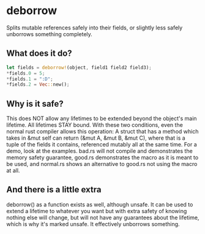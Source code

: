 # deborrow

Splits mutable references safely into their fields, or slightly less 
safely unborrows something completely.

## What does it do?

```rs
let fields = deborrow!(object, field1 field2 field3);
*fields.0 = 5;
*fields.1 = ":D";
*fields.2 = Vec::new();
```

## Why is it safe?

This does NOT allow any lifetimes to be extended beyond the object's main lifetime.
All lifetimes STAY bound. With these two conditions, even the normal rust compiler allows
this operation: A struct that has a method which takes in &mut self can return
(&mut A, &mut B, &mut C), where that is a tuple of the fields it contains, referenced 
mutably all at the same time. For a demo, look at the examples. bad.rs will not compile
and demonstrates the memory safety guarantee, good.rs demonstrates the macro as it is meant
to be used, and normal.rs shows an alternative to good.rs not using the macro at all.

## And there is a little extra

deborrow() as a function exists as well, although unsafe. It can be used to extend a
lifetime to whatever you want but with extra safety of knowing nothing else will change, 
but will not have any guarantees about the lifetime, which is why it's marked unsafe. It
effectively unborrows something.
